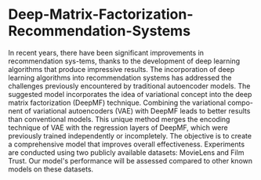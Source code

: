 # Deep-Matrix-Factorization-Recommendation-Systems
In recent years, there have been significant improvements in recommendation sys-tems, thanks to the development of deep learning algorithms that produce impressive results. The incorporation of deep learning algorithms into recommendation systems has addressed the challenges previously encountered by traditional autoencoder models. The suggested model incorporates the idea of variational concept into the deep matrix factorization (DeepMF) technique. Combining the variational compo-nent of variational autoencoders (VAE) with DeepMF leads to better results than conventional models. This unique method merges the encoding technique of VAE with the regression layers of DeepMF, which were previously trained independently or incompletely. The objective is to create a comprehensive model that improves overall effectiveness. Experiments are conducted using two publicly available datasets: MovieLens and Film Trust. Our model's performance will be assessed compared to other known models on these datasets.
